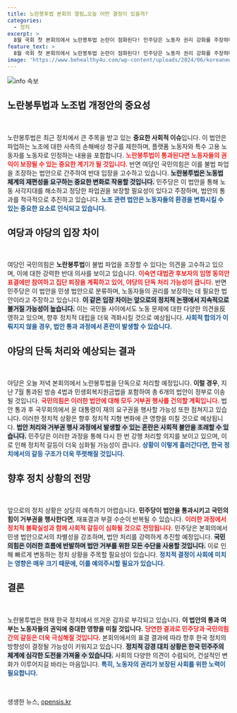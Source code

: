```yaml
---
title: 노란봉투법 본회의 열림…오늘 어떤 결정이 있을까?
categories:
  - 정치
excerpt: >
  8월 국회 첫 본회의에서 노란봉투법 논란이 점화된다! 민주당은 노동자 권리 강화를 주장하며 통과를 노리고, 여당은 집단 퇴장을 선언. 불꽃튀는 국회 형세 속에서 법안의 운명은? 클릭해 확인하세요!
feature_text: >
  8월 국회 첫 본회의에서 노란봉투법 논란이 점화된다! 민주당은 노동자 권리 강화를 주장하며 통과를 노리고, 여당은 집단 퇴장을 선언. 불꽃튀는 국회 형세 속에서 법안의 운명은? 클릭해 확인하세요!
image: 'https://www.behealthy4u.com/wp-content/uploads/2024/06/koreanews.jpg'
---
```


<p><img src="https://www.behealthy4u.com/wp-content/uploads/2024/06/koreanews.jpg" alt="info 속보" /></p>

<h2 data-ke-size="size26">노란봉투법과 노조법 개정안의 중요성</h2>

<p data-ke-size="size16">&nbsp;</p>

<p>노란봉투법은 최근 정치에서 큰 주목을 받고 있는 <b>중요한 사회적 이슈</b>입니다. 이 법안은 파업하는 노조에 대한 사측의 손해배상 청구를 제한하며, 플랫폼 노동자와 특수 고용 노동자를 노동자로 인정하는 내용을 포함합니다. <b><span style="color: #ee2323;">노란봉투법이 통과된다면 노동자들의 권익이 보장될 수 있는 중요한 계기가 될 것입니다.</span></b> 반면 여당인 국민의힘은 이를 불법 파업을 조장하는 법안으로 간주하여 반대 입장을 고수하고 있습니다. <b><span style="background-color: #21538527;">노란봉투법은 노동법 체계의 재편성을 요구하는 중요한 변화로 작용할 것입니다.</span></b> 민주당은 이 법안을 통해 노동 사각지대를 해소하고 정당한 파업권을 보장할 필요성이 있다고 주장하며, 법안의 통과를 적극적으로 추진하고 있습니다. <b><span style="color: #1a5490;">노조 관련 법안은 노동자들의 환경을 변화시킬 수 있는 중요한 요소로 인식되고 있습니다.</span></b></p>

<h2 data-ke-size="size26">여당과 야당의 입장 차이</h2>

<p data-ke-size="size16">&nbsp;</p>

<p>여당인 국민의힘은 <b>노란봉투법</b>이 불법 파업을 조장할 수 있다는 의견을 고수하고 있으며, 이에 대한 강력한 반대 의사를 보이고 있습니다. <b><span style="color: #ee2323;">이숙연 대법관 후보자의 임명 동의안 표결에만 참여하고 집단 퇴장을 계획하고 있어, 야당의 단독 처리 가능성이 큽니다.</span></b> 반면 민주당은 이 법안을 민생 법안으로 분류하며, 노동자들의 권리를 보장하는 데 필요한 법안이라고 주장하고 있습니다. <b><span style="background-color: #21538527;">이 같은 입장 차이는 앞으로의 정치적 논쟁에서 지속적으로 불거질 가능성이 높습니다.</span></b> 이는 국민들 사이에서도 노동 문제에 대한 다양한 의견을反영하고 있으며, 향후 정치적 대립을 더욱 격화시킬 것으로 예상됩니다. <b><span style="color: #1a5490;">사회적 합의가 이뤄지지 않을 경우, 법안 통과 과정에서 혼란이 발생할 수 있습니다.</span></b></p>

<h2 data-ke-size="size26">야당의 단독 처리와 예상되는 결과</h2>

<p data-ke-size="size16">&nbsp;</p>

<p>야당은 오늘 저녁 본회의에서 노란봉투법을 단독으로 처리할 예정입니다. <b>이럴 경우</b>, 지난 7월 통과된 방송 4법과 민생회복지원금법을 포함하여 총 6개의 법안이 정부로 이송될 것입니다. <b><span style="color: #ee2323;">국민의힘은 이러한 법안에 대해 모두 거부권 행사를 건의할 계획입니다.</span></b> 법안 통과 후 국무회의에서 윤 대통령이 재의 요구권을 행사할 가능성 또한 점쳐지고 있습니다. 이러한 정치적 상황은 향후 정치적 지형 변화에 큰 영향을 미칠 것으로 예상됩니다. <b><span style="background-color: #21538527;">법안 처리와 거부권 행사 과정에서 발생할 수 있는 혼란은 사회적 불안을 초래할 수 있습니다.</span></b> 민주당은 이러한 과정을 통해 다시 한 번 강행 처리할 의지를 보이고 있으며, 이로 인해 정치적 갈등이 더욱 심화될 가능성이 큽니다. <b><span style="color: #1a5490;">상황이 이렇게 흘러간다면, 한국 정치에서의 갈등 구조가 더욱 뚜렷해질 것입니다.</span></b></p>

<h2 data-ke-size="size26">향후 정치 상황의 전망</h2>

<p data-ke-size="size16">&nbsp;</p>

<p>앞으로의 정치 상황은 상당히 예측하기 어렵습니다. <b>민주당이 법안을 통과시키고 국민의힘이 거부권을 행사한다면</b>, 재표결과 부결 수순이 반복될 수 있습니다. <b><span style="color: #ee2323;">이러한 과정에서 정치적 불확실성과 함께 사회적 갈등이 심화될 것으로 전망됩니다.</span></b> 민주당은 본회의에서 민생 법안으로서의 차별성을 강조하며, 법안 처리를 강력하게 추진할 예정입니다. <b><span style="background-color: #21538527;">국민의힘은 이러한 흐름에 반발하며 법안 거부를 위한 모든 수단을 사용할 것입니다.</span></b> 이로 인해 빠르게 변동하는 정치 상황을 주목할 필요성이 있습니다. <b><span style="color: #1a5490;">정치적 결정이 사회에 미치는 영향은 매우 크기 때문에, 이를 예의주시할 필요가 있습니다.</span></b></p>

<h2 data-ke-size="size26">결론</h2>

<p data-ke-size="size16">&nbsp;</p>

<p>노란봉투법은 현재 한국 정치에서 뜨거운 감자로 부각되고 있습니다. <b>이 법안의 통과 여부는 노동자들의 권익에 중대한 영향을 미칠 것입니다.</b> <b><span style="color: #ee2323;">당연한 결과로 민주당과 국민의힘 간의 갈등은 더욱 극심해질 것입니다.</span></b> 본회의에서의 표결 결과에 따라 향후 한국 정치의 방향성이 결정될 가능성이 키워지고 있습니다. <b><span style="background-color: #21538527;">정치적 강경 대치 상황은 한국 민주주의 체계에 심각한 도전을 가져올 수 있습니다.</span></b> 사회의 다양한 의견이 수렴되어, 건설적인 변화가 이루어지길 바라는 마음입니다. <b><span style="color: #1a5490;">특히, 노동자의 권리가 보장된 사회를 위한 노력이 필요합니다.</span></b></p>

<p data-ke-size="size16">&nbsp;</p>
생생한 뉴스, <a href="https://opensis.kr" rel="dofollow">opensis.kr</a>


